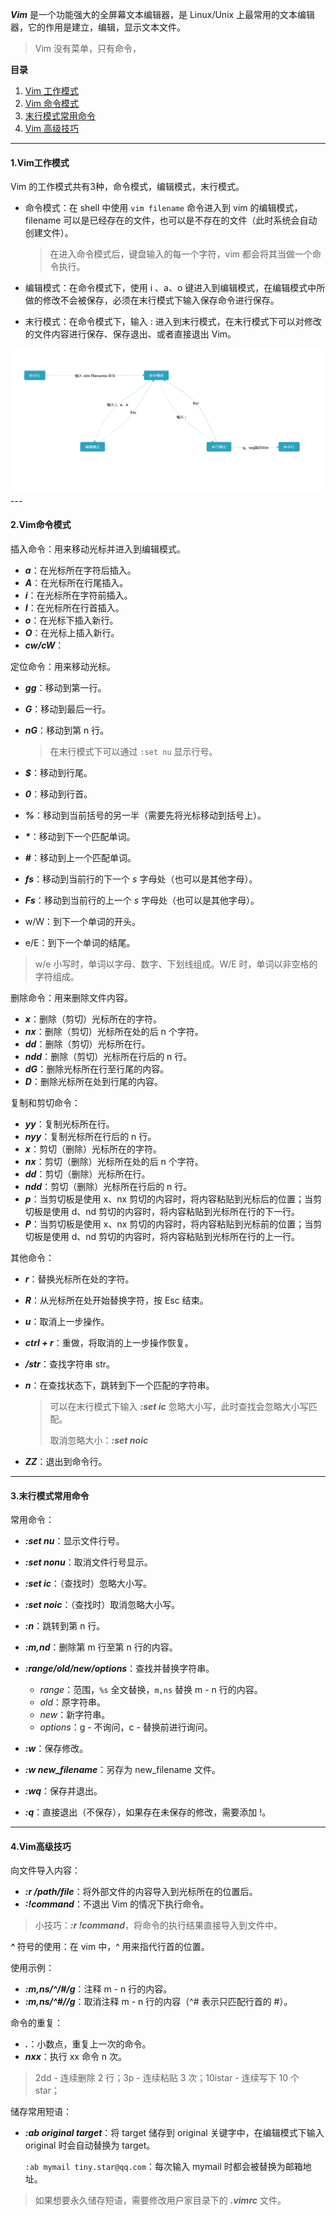 ***Vim*** 是一个功能强大的全屏幕文本编辑器，是 Linux/Unix 上最常用的文本编辑器，它的作用是建立，编辑，显示文本文件。

> Vim 没有菜单，只有命令，



**目录**

1. [Vim 工作模式](#1vim工作模式)
2. [Vim 命令模式](#2vim命令模式)
3. [末行模式常用命令](#3末行模式常用命令)
4. [Vim 高级技巧](#4vim高级技巧)



---

#### 1.Vim工作模式

Vim 的工作模式共有3种，命令模式，编辑模式，末行模式。

- 命令模式：在 shell 中使用 `vim filename` 命令进入到 vim 的编辑模式，filename 可以是已经存在的文件，也可以是不存在的文件（此时系统会自动创建文件）。

  > 在进入命令模式后，键盘输入的每一个字符，vim 都会将其当做一个命令执行。

- 编辑模式：在命令模式下，使用  i 、a、o 键进入到编辑模式，在编辑模式中所做的修改不会被保存，必须在末行模式下输入保存命令进行保存。

- 末行模式：在命令模式下，输入 : 进入到末行模式，在末行模式下可以对修改的文件内容进行保存、保存退出、或者直接退出 Vim。

<div align="center">
	<img src="Image/1600882902.jpg"/>
</div>
---

#### 2.Vim命令模式

插入命令：用来移动光标并进入到编辑模式。

- ***a***：在光标所在字符后插入。
- ***A***：在光标所在行尾插入。
- ***i***：在光标所在字符前插入。
- ***I***：在光标所在行首插入。
- ***o***：在光标下插入新行。
- ***O***：在光标上插入新行。
- ***cw/cW***：



定位命令：用来移动光标。

- ***gg***：移动到第一行。

- ***G***：移动到最后一行。

- ***nG***：移动到第 n 行。

  > 在末行模式下可以通过 `:set nu` 显示行号。

- ***$***：移动到行尾。

- ***0***：移动到行首。

- ***%***：移动到当前括号的另一半（需要先将光标移动到括号上）。

- ***\****：移动到下一个匹配单词。

- ***#***：移动到上一个匹配单词。

- ***fs***：移动到当前行的下一个 *s* 字母处（也可以是其他字母）。

- ***Fs***：移动到当前行的上一个 *s* 字母处（也可以是其他字母）。

- w/W：到下一个单词的开头。

- e/E：到下一个单词的结尾。

> w/e 小写时，单词以字母、数字、下划线组成。W/E 时，单词以非空格的字符组成。



删除命令：用来删除文件内容。

- ***x***：删除（剪切）光标所在的字符。
- ***nx***：删除（剪切）光标所在处的后 n 个字符。
- ***dd***：删除（剪切）光标所在行。
- ***ndd***：删除（剪切）光标所在行后的 n 行。
- ***dG***：删除光标所在行至行尾的内容。
- ***D***：删除光标所在处到行尾的内容。



复制和剪切命令：

- ***yy***：复制光标所在行。
- ***nyy***：复制光标所在行后的 n 行。
- ***x***：剪切（删除）光标所在的字符。
- ***nx***：剪切（删除）光标所在处的后 n 个字符。
- ***dd***：剪切（删除）光标所在行。
- ***ndd***：剪切（删除）光标所在行后的 n 行。
- ***p***：当剪切板是使用 x、nx 剪切的内容时，将内容粘贴到光标后的位置；当剪切板是使用 d、nd 剪切的内容时，将内容粘贴到光标所在行的下一行。
- ***P***：当剪切板是使用 x、nx 剪切的内容时，将内容粘贴到光标前的位置；当剪切板是使用 d、nd 剪切的内容时，将内容粘贴到光标所在行的上一行。



其他命令：

- ***r***：替换光标所在处的字符。
- ***R***：从光标所在处开始替换字符，按 Esc 结束。
- ***u***：取消上一步操作。
- ***ctrl + r***：重做，将取消的上一步操作恢复。

- ***/str***：查找字符串 str。

- ***n***：在查找状态下，跳转到下一个匹配的字符串。

  > 可以在末行模式下输入 ***:set ic*** 忽略大小写，此时查找会忽略大小写匹配。
  >
  > 取消忽略大小：***:set noic***

- ***ZZ***：退出到命令行。



---

#### 3.末行模式常用命令

常用命令：

- ***:set nu***：显示文件行号。
- ***:set nonu***：取消文件行号显示。
- ***:set ic***：（查找时）忽略大小写。
- ***:set noic***：（查找时）取消忽略大小写。
- ***:n***：跳转到第 n 行。
- ***:m,nd***：删除第 m 行至第 n 行的内容。
- ***:range/old/new/options***：查找并替换字符串。
  - *range*：范围，`%s` 全文替换，`m,ns` 替换 m - n 行的内容。
  - *old*：原字符串。
  - *new*：新字符串。
  - *options*：g - 不询问，c - 替换前进行询问。

- ***:w***：保存修改。
- ***:w new_filename***：另存为 new_filename 文件。
- ***:wq***：保存并退出。

- ***:q***：直接退出（不保存），如果存在未保存的修改，需要添加 !。

  



---

#### 4.Vim高级技巧

向文件导入内容：

- ***:r /path/file***：将外部文件的内容导入到光标所在的位置后。
- ***:!command***：不退出 Vim 的情况下执行命令。 

> 小技巧：***:r !command***，将命令的执行结果直接导入到文件中。



***^*** 符号的使用：在 vim 中，^ 用来指代行首的位置。

使用示例：

- ***:m,ns/^/#/g***：注释 m - n 行的内容。
- ***:m,ns/^#//g***：取消注释 m - n 行的内容（^# 表示只匹配行首的 #）。



命令的重复：

- ***.***：小数点，重复上一次的命令。
- ***nxx***：执行 xx 命令 n 次。

> 2dd - 连续删除 2 行；3p - 连续粘贴 3 次；10istar - 连续写下 10 个 star；



储存常用短语：

- ***:ab original target***：将 target 储存到 original 关键字中，在编辑模式下输入 original 时会自动替换为 target。

  `:ab mymail tiny.star@qq.com`：每次输入 mymail 时都会被替换为邮箱地址。

> 如果想要永久储存短语，需要修改用户家目录下的 ***.vimrc*** 文件。